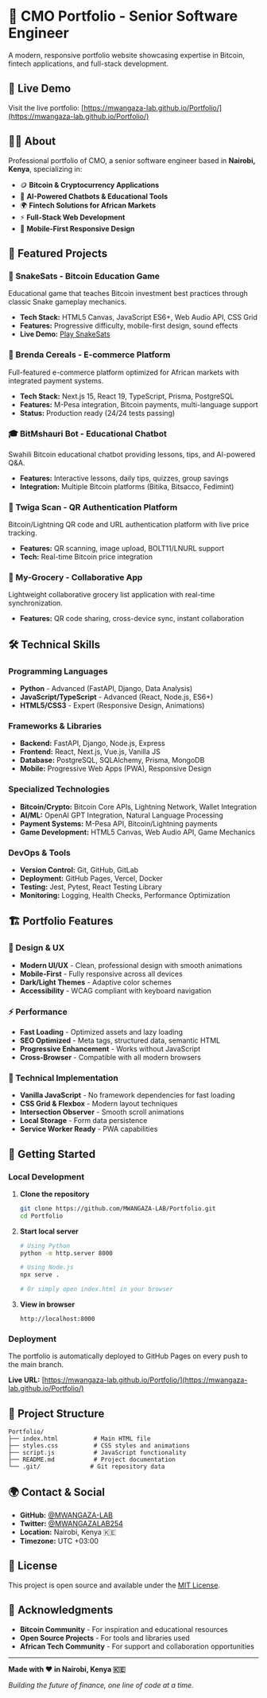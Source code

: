 # 🚀 CMO Portfolio - Senior Software Engineer

A modern, responsive portfolio website showcasing expertise in Bitcoin, fintech applications, and full-stack development.

## 🌟 Live Demo

Visit the live portfolio: [https://mwangaza-lab.github.io/Portfolio/](https://mwangaza-lab.github.io/Portfolio/)

## 👨‍💻 About

Professional portfolio of CMO, a senior software engineer based in **Nairobi, Kenya**, specializing in:

- 🪙 **Bitcoin & Cryptocurrency Applications**
- 🤖 **AI-Powered Chatbots & Educational Tools**
- 🌍 **Fintech Solutions for African Markets**
- ⚡ **Full-Stack Web Development**
- 📱 **Mobile-First Responsive Design**

## 🎯 Featured Projects

### 🐍 SnakeSats - Bitcoin Education Game
Educational game that teaches Bitcoin investment best practices through classic Snake gameplay mechanics.
- **Tech Stack:** HTML5 Canvas, JavaScript ES6+, Web Audio API, CSS Grid
- **Features:** Progressive difficulty, mobile-first design, sound effects
- **Live Demo:** [Play SnakeSats](https://mwangaza-lab.github.io/snakesats)

### 🌾 Brenda Cereals - E-commerce Platform
Full-featured e-commerce platform optimized for African markets with integrated payment systems.
- **Tech Stack:** Next.js 15, React 19, TypeScript, Prisma, PostgreSQL
- **Features:** M-Pesa integration, Bitcoin payments, multi-language support
- **Status:** Production ready (24/24 tests passing)

### 🎓 BitMshauri Bot - Educational Chatbot
Swahili Bitcoin educational chatbot providing lessons, tips, and AI-powered Q&A.
- **Features:** Interactive lessons, daily tips, quizzes, group savings
- **Integration:** Multiple Bitcoin platforms (Bitika, Bitsacco, Fedimint)

### 🦒 Twiga Scan - QR Authentication Platform
Bitcoin/Lightning QR code and URL authentication platform with live price tracking.
- **Features:** QR scanning, image upload, BOLT11/LNURL support
- **Tech:** Real-time Bitcoin price integration

### 📝 My-Grocery - Collaborative App
Lightweight collaborative grocery list application with real-time synchronization.
- **Features:** QR code sharing, cross-device sync, instant collaboration

## 🛠️ Technical Skills

### Programming Languages
- **Python** - Advanced (FastAPI, Django, Data Analysis)
- **JavaScript/TypeScript** - Advanced (React, Node.js, ES6+)
- **HTML5/CSS3** - Expert (Responsive Design, Animations)

### Frameworks & Libraries
- **Backend:** FastAPI, Django, Node.js, Express
- **Frontend:** React, Next.js, Vue.js, Vanilla JS
- **Database:** PostgreSQL, SQLAlchemy, Prisma, MongoDB
- **Mobile:** Progressive Web Apps (PWA), Responsive Design

### Specialized Technologies
- **Bitcoin/Crypto:** Bitcoin Core APIs, Lightning Network, Wallet Integration
- **AI/ML:** OpenAI GPT Integration, Natural Language Processing
- **Payment Systems:** M-Pesa API, Bitcoin/Lightning payments
- **Game Development:** HTML5 Canvas, Web Audio API, Game Mechanics

### DevOps & Tools
- **Version Control:** Git, GitHub, GitLab
- **Deployment:** GitHub Pages, Vercel, Docker
- **Testing:** Jest, Pytest, React Testing Library
- **Monitoring:** Logging, Health Checks, Performance Optimization

## 🏗️ Portfolio Features

### 🎨 Design & UX
- **Modern UI/UX** - Clean, professional design with smooth animations
- **Mobile-First** - Fully responsive across all devices
- **Dark/Light Themes** - Adaptive color schemes
- **Accessibility** - WCAG compliant with keyboard navigation

### ⚡ Performance
- **Fast Loading** - Optimized assets and lazy loading
- **SEO Optimized** - Meta tags, structured data, semantic HTML
- **Progressive Enhancement** - Works without JavaScript
- **Cross-Browser** - Compatible with all modern browsers

### 🔧 Technical Implementation
- **Vanilla JavaScript** - No framework dependencies for fast loading
- **CSS Grid & Flexbox** - Modern layout techniques
- **Intersection Observer** - Smooth scroll animations
- **Local Storage** - Form data persistence
- **Service Worker Ready** - PWA capabilities

## 🚀 Getting Started

### Local Development

1. **Clone the repository**
   ```bash
   git clone https://github.com/MWANGAZA-LAB/Portfolio.git
   cd Portfolio
   ```

2. **Start local server**
   ```bash
   # Using Python
   python -m http.server 8000
   
   # Using Node.js
   npx serve .
   
   # Or simply open index.html in your browser
   ```

3. **View in browser**
   ```
   http://localhost:8000
   ```

### Deployment

The portfolio is automatically deployed to GitHub Pages on every push to the main branch.

**Live URL:** [https://mwangaza-lab.github.io/Portfolio/](https://mwangaza-lab.github.io/Portfolio/)

## 📁 Project Structure

```
Portfolio/
├── index.html          # Main HTML file
├── styles.css          # CSS styles and animations
├── script.js           # JavaScript functionality
├── README.md           # Project documentation
└── .git/              # Git repository data
```

## 🌍 Contact & Social

- **GitHub:** [@MWANGAZA-LAB](https://github.com/MWANGAZA-LAB)
- **Twitter:** [@MWANGAZALAB254](https://x.com/MWANGAZALAB254)
- **Location:** Nairobi, Kenya 🇰🇪
- **Timezone:** UTC +03:00

## 📄 License

This project is open source and available under the [MIT License](LICENSE).

## 🙏 Acknowledgments

- **Bitcoin Community** - For inspiration and educational resources
- **Open Source Projects** - For tools and libraries used
- **African Tech Community** - For support and collaboration opportunities

---

**Made with ❤️ in Nairobi, Kenya 🇰🇪**

*Building the future of finance, one line of code at a time.*
